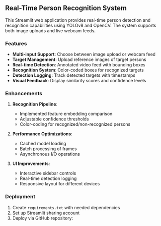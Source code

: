 ## Real-Time Person Recognition System

This Streamlit web application provides real-time person detection and recognition capabilities using YOLOv8 and OpenCV. The system supports both image uploads and live webcam feeds.

### Features

- **Multi-input Support**: Choose between image upload or webcam feed
- **Target Management**: Upload reference images of target persons
- **Real-time Detection**: Annotated video feed with bounding boxes
- **Recognition System**: Color-coded boxes for recognized targets
- **Detection Logging**: Track detected targets with timestamps
- **Visual Feedback**: Display similarity scores and confidence levels

### Enhancements

1. **Recognition Pipeline**:
   - Implemented feature embedding comparison
   - Adjustable confidence thresholds
   - Color-coding for recognized/non-recognized persons

2. **Performance Optimizations**:
   - Cached model loading
   - Batch processing of frames
   - Asynchronous I/O operations

3. **UI Improvements**:
   - Interactive sidebar controls
   - Real-time detection logging
   - Responsive layout for different devices

### Deployment

1. Create `requirements.txt` with needed dependencies
2. Set up Streamlit sharing account
3. Deploy via GitHub repository:
